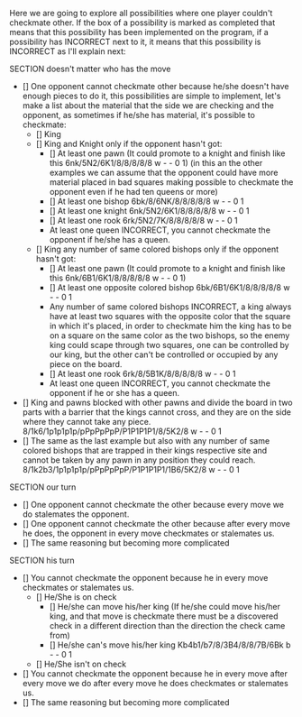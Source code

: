 Here we are going to explore all possibilities where one player couldn't checkmate other. If the box of a possibility is marked as completed that means that this possibility has been implemented on the program, if a possibility has INCORRECT next to it, it means that this possibility is INCORRECT as I'll explain next:

SECTION doesn't matter who has the move
  - [] One opponent cannot checkmate other because he/she doesn't have enough pieces to do it, this possibilities are simple to implement, let's make a list about the material that the side we are checking and the opponent, as sometimes if he/she has material, it's possible to checkmate:
    - [] King
    - [] King and Knight only if the opponent hasn't got:
      - [] At least one pawn (It could promote to a knight and finish like this 6nk/5N2/6K1/8/8/8/8/8 w - - 0 1) (in this an the other examples we can assume that the opponent could have more material placed in bad squares making possible to checkmate the opponent even if he had ten queens or more)
      - [] At least one bishop 6bk/8/6NK/8/8/8/8/8 w - - 0 1
      - [] At least one knight 6nk/5N2/6K1/8/8/8/8/8 w - - 0 1
      - [] At least one rook 6rk/5N2/7K/8/8/8/8/8 w - - 0 1
      - At least one queen INCORRECT, you cannot checkmate the opponent if he/she has a queen.
    - [] King any number of same colored bishops only if the opponent hasn't got:
      - [] At least one pawn (It could promote to a knight and finish like this 6nk/6B1/6K1/8/8/8/8/8 w - - 0 1)
      - [] At least one opposite colored bishop 6bk/6B1/6K1/8/8/8/8/8 w - - 0 1
      - Any number of same colored bishops INCORRECT, a king always have at least two squares with the opposite color that the square in which it's placed, in order to checkmate him the king has to be on a square on the same color as the two bishops, so the enemy king could scape through two squares, one can be controlled by our king, but the other can't be controlled or occupied by any piece on the board.
      - [] At least one rook 6rk/8/5B1K/8/8/8/8/8 w - - 0 1
      - At least one queen INCORRECT, you cannot checkmate the opponent if he or she has a queen.
  - [] King and pawns blocked with other pawns and divide the board in two parts with a barrier that the kings cannot cross, and they are on the side where they cannot take any piece. 8/1k6/1p1p1p1p/pPpPpPpP/P1P1P1P1/8/5K2/8 w - - 0 1
  - [] The same as the last example but also with any number of same colored bishops that are trapped in their kings respective site and cannot be taken by any pawn in any position they could reach. 8/1k2b3/1p1p1p1p/pPpPpPpP/P1P1P1P1/1B6/5K2/8 w - - 0 1

SECTION our turn
  - [] One opponent cannot checkmate the other because every move we do stalemates the opponent.
  - [] One opponent cannot checkmate the other because after every move he does, the opponent in every move checkmates or stalemates us.
  - [] The same reasoning but becoming more complicated

SECTION his turn
  - [] You cannot checkmate the opponent because he in every move checkmates or stalemates us.
    - [] He/She is on check
      - [] He/she can move his/her king (If he/she could move his/her king, and that move is checkmate there must be a discovered check in a different direction than the direction the check came from)
      - [] He/she can's move his/her king Kb4b1/b7/8/3B4/8/8/7B/6Bk b - - 0 1
    - [] He/She isn't on check
  - [] You cannot checkmate the opponent because he in every move after every move we do after every move he does checkmates or stalemates us.
  - [] The same reasoning but becoming more complicated
